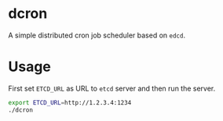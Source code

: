 # dcron
A simple distributed cron job scheduler based on `edcd`.

# Usage
First set `ETCD_URL` as URL to `etcd` server and then run the server. 
```bash
export ETCD_URL=http://1.2.3.4:1234
./dcron
```